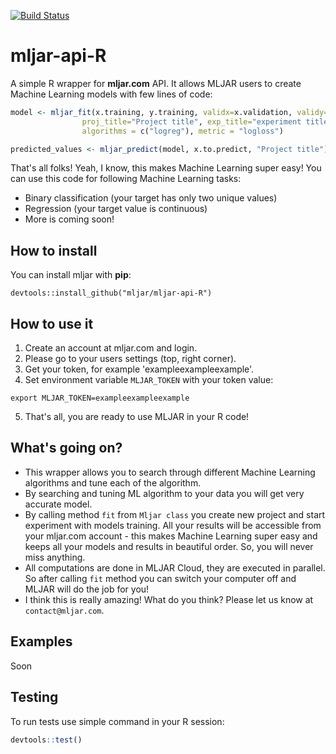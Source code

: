 [![Build Status](https://travis-ci.org/mljar/mljar-api-R.svg?branch=master)](https://travis-ci.org/mljar/mljar-api-R)

# mljar-api-R

A simple R wrapper for **mljar.com** API. It allows MLJAR users to create Machine Learning models with few lines of code:

```R
model <- mljar_fit(x.training, y.training, validx=x.validation, validy=y.validation,
                proj_title="Project title", exp_title="experiment title",
                algorithms = c("logreg"), metric = "logloss")

predicted_values <- mljar_predict(model, x.to.predict, "Project title")
```

That's all folks! Yeah, I know, this makes Machine Learning super easy! You can use this code for following Machine Learning tasks:
 * Binary classification (your target has only two unique values)
 * Regression (your target value is continuous)
 * More is coming soon!

## How to install

You can install mljar with **pip**:

    devtools::install_github("mljar/mljar-api-R")

## How to use it

 1. Create an account at mljar.com and login.
 2. Please go to your users settings (top, right corner).
 3. Get your token, for example 'exampleexampleexample'.
 4. Set environment variable `MLJAR_TOKEN` with your token value:
```
export MLJAR_TOKEN=exampleexampleexample
```
 5. That's all, you are ready to use MLJAR in your R code!

## What's going on?

 * This wrapper allows you to search through different Machine Learning algorithms and tune each of the algorithm.
 * By searching and tuning ML algorithm to your data you will get very accurate model.
 * By calling method `fit` from `Mljar class` you create new project and start experiment with models training.
 All your results will be accessible from your mljar.com account - this makes Machine Learning super easy and
 keeps all your models and results in beautiful order. So, you will never miss anything.
 * All computations are done in MLJAR Cloud, they are executed in parallel. So after calling `fit` method you can switch
 your computer off and MLJAR will do the job for you!
 * I think this is really amazing! What do you think? Please let us know at `contact@mljar.com`.

## Examples

Soon

## Testing

To run tests use simple command in your R session:

```R
devtools::test()
```
